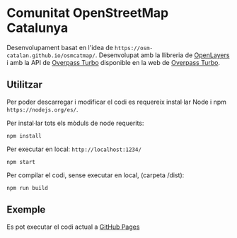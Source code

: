 # Comunitat OpenStreetMap Catalunya

Desenvolupament basat en l'idea de `https://osm-catalan.github.io/osmcatmap/`.
Desenvolupat amb la llibreria de [OpenLayers](https://openlayers.org/) i amb la API de [Overpass Turbo](https://wiki.openstreetmap.org/wiki/Overpass_turbo) disponible en la web de [Overpass Turbo](https://overpass-turbo.eu/).

## Utilitzar
Per poder descarregar i modificar el codi es requereix instal·lar Node i npm `https://nodejs.org/es/`.


Per instal·lar tots els mòduls de node requerits:
```
npm install
```

Per executar en local: `http://localhost:1234/`
```
npm start
```

Per compilar el codi, sense executar en local, (carpeta /dist):
```
npm run build
```

## Exemple
Es pot executar el codi actual a [GitHub Pages](https://ripollx.github.io/osmcatmap2/dist/)

